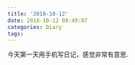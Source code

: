```yaml
---
title: '2018-10-12'
date: 2018-10-12 08:49:07
categories: Diary
tags:
---
```


今天第一天用手机写日记，感觉非常有意思.
